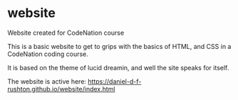 # website
Website created for CodeNation course

This is a basic website to get to grips with the basics of HTML, and CSS in a CodeNation coding course.

It is based on the theme of lucid dreamin, and well the site speaks for itself.

The website is active here:
https://daniel-d-f-rushton.github.io/website/index.html
